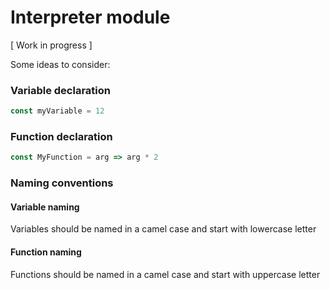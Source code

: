 # Interpreter module
[ Work in progress ]

Some ideas to consider:

### Variable declaration
```javascript
const myVariable = 12
```

### Function declaration
```javascript
const MyFunction = arg => arg * 2
```

### Naming conventions
#### Variable naming
Variables should be named in a camel case and start with lowercase letter

#### Function naming
Functions should be named in a camel case and start with uppercase letter
